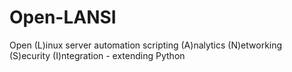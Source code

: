 # Open-LANSI
Open (L)inux server automation scripting (A)nalytics (N)etworking (S)ecurity (I)ntegration - extending Python 
